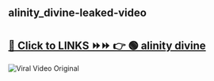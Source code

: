 
 ## alinity_divine-leaked-video 

# <h2><a href="https://clipsfans.com/alinity_divine&ref=git">🔗 Click to LINKS ⏩⏩ 👉 🟢 alinity divine </a></h2>

<a href="https://clipsfans.com/alinity_divine&ref=git" rel="nofollow" data-target="animated-image.originalLink"><img src="https://i.ibb.co.com/xMMVF88/686577567.gif" alt="Viral Video Original" style="max-width: 100%; display: inline-block;" data-target="animated-image.originalImage"></a>
